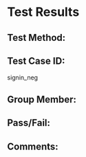 # Test Results

## Test Method:

## Test Case ID:
signin_neg

## Group Member:

## Pass/Fail:

## Comments:
